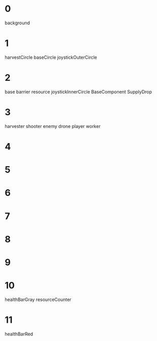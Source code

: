 # 0
background

# 1
harvestCircle
baseCircle
joystickOuterCircle

# 2
base
barrier
resource
joystickInnerCircle
BaseComponent
SupplyDrop

# 3
harvester
shooter
enemy
drone
player
worker

# 4

# 5

# 6

# 7

# 8

# 9

# 10
healthBarGray
resourceCounter

# 11
healthBarRed
